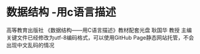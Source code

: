# 数据结构 -用c语言描述
 高等教育出版社
《数据结构——用C语言描述》教材配套光盘
耿国华 教授 主编
关键文件已经修改为utf-8编码格式，可以使用GitHub Page静态网站托管，不会出现中文乱码的情况
